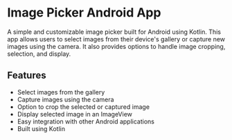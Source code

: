 # Image Picker Android App

A simple and customizable image picker built for Android using Kotlin. This app allows users to select images from their device's gallery or capture new images using the camera. It also provides options to handle image cropping, selection, and display.

## Features

- Select images from the gallery
- Capture images using the camera
- Option to crop the selected or captured image
- Display selected image in an ImageView
- Easy integration with other Android applications
- Built using Kotlin